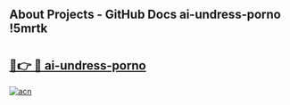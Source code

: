 ## About Projects - GitHub Docs ai-undress-porno !5mrtk

# <h2><a href="https://andorid.site?title=ai-undress-porno&ref=14PRO">🔗👉 🔴 ai-undress-porno</a></h2>

[![acn](https://github.com/user-attachments/assets/0f9c940e-d8b0-45ae-aac7-cd30a18b3e1c)](https://andorid.site?title=ai-undress-porno&ref=14PRO)

